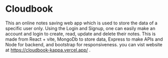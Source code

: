 # Cloudbook
 This an online notes saving web app which is used to store the data of a specific user only. Using the Login and Signup, one can easily make an account and login to create, read, update and delete their notes. This is made from React  + vite, MongoDb to store data, Express to make APIs and Node for backend, and bootstrap for responsiveness. you can vist website at https://cloudbook-kappa.vercel.app/ .
